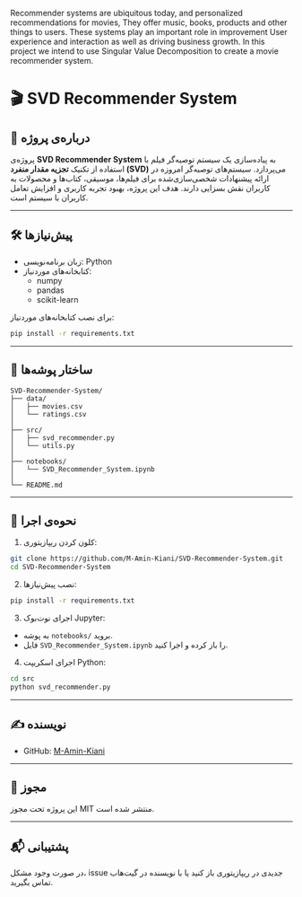 Recommender systems are ubiquitous today, and personalized recommendations for movies, 
They offer music, books, products and other things to users. 
These systems play an important role in improvement User experience and interaction as well as driving business growth. 
In this project we intend to use Singular Value Decomposition to create a movie recommender system.

# 🎬 SVD Recommender System

## 📌 درباره‌ی پروژه

پروژه‌ی **SVD Recommender System** به پیاده‌سازی یک سیستم توصیه‌گر فیلم با استفاده از تکنیک **تجزیه مقدار منفرد (SVD)** می‌پردازد. سیستم‌های توصیه‌گر امروزه در ارائه پیشنهادات شخصی‌سازی‌شده برای فیلم‌ها، موسیقی، کتاب‌ها و محصولات به کاربران نقش بسزایی دارند. هدف این پروژه، بهبود تجربه کاربری و افزایش تعامل کاربران با سیستم است.

---

## 🛠️ پیش‌نیازها

- زبان برنامه‌نویسی: Python
- کتابخانه‌های موردنیاز:
  - numpy
  - pandas
  - scikit-learn

برای نصب کتابخانه‌های موردنیاز:

```bash
pip install -r requirements.txt
```

---

## 📂 ساختار پوشه‌ها

```
SVD-Recommender-System/
├── data/
│   ├── movies.csv
│   └── ratings.csv
│
├── src/
│   ├── svd_recommender.py
│   └── utils.py
│
├── notebooks/
│   └── SVD_Recommender_System.ipynb
│
└── README.md
```

---

## 🚀 نحوه‌ی اجرا

1. کلون کردن ریپازیتوری:

```bash
git clone https://github.com/M-Amin-Kiani/SVD-Recommender-System.git
cd SVD-Recommender-System
```

2. نصب پیش‌نیازها:

```bash
pip install -r requirements.txt
```

3. اجرای نوت‌بوک Jupyter:

- به پوشه `notebooks/` بروید.
- فایل `SVD_Recommender_System.ipynb` را باز کرده و اجرا کنید.

4. اجرای اسکریپت Python:

```bash
cd src
python svd_recommender.py
```

---

## ✍️ نویسنده

- GitHub: [M-Amin-Kiani](https://github.com/M-Amin-Kiani)

---

## 📄 مجوز

این پروژه تحت مجوز MIT منتشر شده است.

---

## 📬 پشتیبانی

در صورت وجود مشکل، issue جدیدی در ریپازیتوری باز کنید یا با نویسنده در گیت‌هاب تماس بگیرید.
